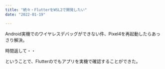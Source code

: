 ```yaml
---
title: "続々・FlutterをWSL2で開発したい"
date: "2022-01-19"

---
```


Android実機でのワイヤレスデバッグができない件、Pixel4を再起動したらあっさり解決。

時間返して・・

ということで、Flutterのでもアプリを実機で確認することができた。
